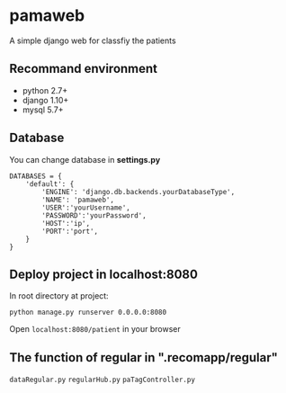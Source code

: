 # pamaweb
A simple django web for classfiy the patients

## Recommand environment 
- python 2.7+
- django 1.10+
- mysql  5.7+

## Database

You can change database in <strong>settings.py</strong>
```
DATABASES = {
    'default': {
        'ENGINE': 'django.db.backends.yourDatabaseType',
        'NAME': 'pamaweb',
        'USER':'yourUsername',
        'PASSWORD':'yourPassword',
        'HOST':'ip',
        'PORT':'port',
    }
}
```

## Deploy project in localhost:8080
In root directory at project:
```
python manage.py runserver 0.0.0.0:8080
```
Open `localhost:8080/patient` in your browser

## The function of regular in ".recomapp/regular"
`dataRegular.py`
`regularHub.py`
`paTagController.py`

